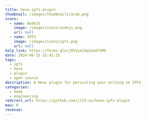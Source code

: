 ```yaml
---
title: hexo-ipfs-plugin
thumbnail: /images/thumbnails/arab.png
icons:
  - name: NodeJS
    image: /images/icons/nodejs.png
    url: null
  - name: IPFS
    image: /images/icons/ipfs.png
    url: null
help_link: https://forms.gle/jMJVy4Jdq14x8fVM9
date: 2024-06-15 15:41:25
tags:
  - ipfs
  - hexo
  - plugin
  - open source
description: A Hexo plugin for persisting your writing on IPFS
categories:
  - home
  - engineering
redirect_url: https://github.com/jl33-ai/hexo-ipfs-plugin
mau: 0
revenue:
---
```

